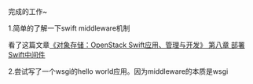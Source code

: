 完成的工作~

1.简单的了解一下swift middleware机制

看了这篇文章[《对象存储：OpenStack Swift应用、管理与开发》 第八章 部署Swift中间件](http://www.sohu.com/a/163874929_314773)

2.尝试写了一个wsgi的hello world应用。因为middleware的本质是wsgi